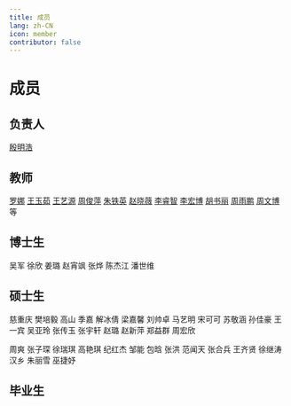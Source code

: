 ```yaml
---
title: 成员
lang: zh-CN
icon: member
contributor: false
---
```

# 成员

## 负责人

[殷明浩]()

## 教师

[罗娜]() [王玉茹]() [王艺源](/members/wangyy/) [周俊萍]() [朱铁英]() [赵晓薇]() [李睿智]() [李宏博]() [胡书丽]() [周雨鹏]() [周文博]() 等

## 博士生

吴军 徐欣 姜璐 赵宵飒 张烨 陈杰江 潘世维  

## 硕士生

慈重庆 樊培毅 高山 季嘉 解冰倩 梁嘉馨 刘帅卓 马艺明  宋可可 苏敬涵  孙佳豪 王一宾 吴亚玲 张传玉  张宇轩 赵璐  赵新萍 郑益群 周宏欣

周爽 张子琛 徐瑞琪 高艳琪 纪红杰 邹能 包晗 张洪 范闻天 张合兵 王齐贤 徐继涛 汉乡 朱丽雪 巫捷妤

## 毕业生
